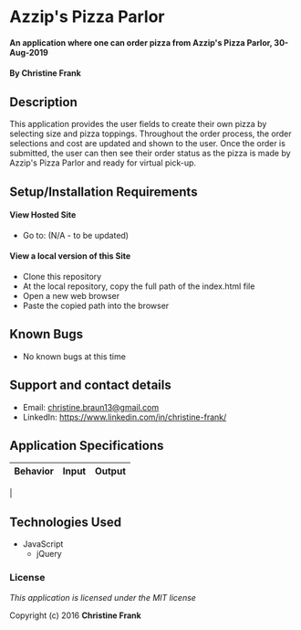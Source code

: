 # Azzip's Pizza Parlor

#### An application where one can order pizza from Azzip's Pizza Parlor, 30-Aug-2019

#### By Christine Frank

## Description

This application provides the user fields to create their own pizza by selecting size and pizza toppings. Throughout the order process, the order selections and cost are updated and shown to the user. Once the order is submitted, the user can then see their order status as the pizza is made by Azzip's Pizza Parlor and ready for virtual pick-up.

## Setup/Installation Requirements

#### View Hosted Site
* Go to: (N/A - to be updated)

#### View a local version of this Site
* Clone this repository
* At the local repository, copy the full path of the index.html file
* Open a new web browser
* Paste the copied path into the browser

## Known Bugs

* No known bugs at this time

## Support and contact details

* Email: christine.braun13@gmail.com
* LinkedIn: https://www.linkedin.com/in/christine-frank/

## Application Specifications

| Behavior | Input | Output|
|:-------|:------:|:------:|
|

## Technologies Used

* JavaScript
  * jQuery

### License

*This application is licensed under the MIT license*

Copyright (c) 2016 **Christine Frank**
